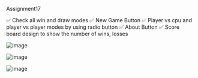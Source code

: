  Assignment17
 
 
✅ Check all win and draw modes
✅ New Game Button
✅ Player vs cpu and player vs player modes by using radio button
✅ About Button
✅ Score board design to show the number of wins, losses


![image](https://user-images.githubusercontent.com/76538787/156029076-8eaa4be4-76c4-478a-be44-d9695c545bbd.png)


![image](https://user-images.githubusercontent.com/76538787/156029152-13556ac8-e694-4395-9654-04970e5d5fee.png)


![image](https://user-images.githubusercontent.com/76538787/156029308-e2244e9a-6c45-422b-9408-4ea0240e3a6e.png)


